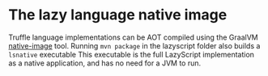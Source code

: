 # The lazy language native image

Truffle language implementations can be AOT compiled using the GraalVM
[native-image](https://www.graalvm.org/docs/reference-manual/aot-compilation/)
tool.  Running `mvn package` in the lazyscript folder also builds a
`lsnative` executable This executable is the full LazyScript
implementation as a native application, and has no need for a JVM to run.
